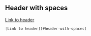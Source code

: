 ## Header with spaces

[Link to header](#header-with-spaces)

```
[Link to header](#header-with-spaces)
```
